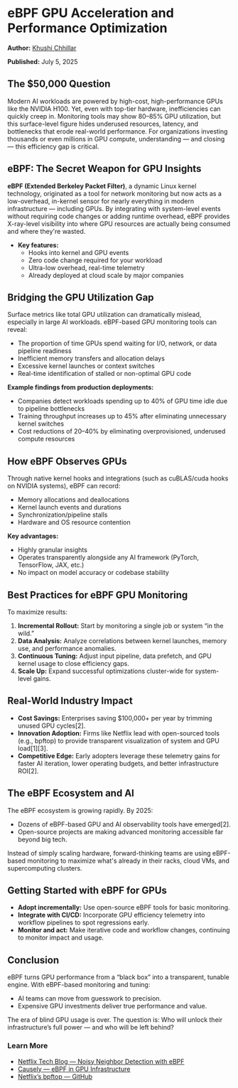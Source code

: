 # eBPF GPU Acceleration and Performance Optimization

**Author:** [Khushi Chhillar](https://www.linkedin.com/in/kcl17/)

**Published:** July 5, 2025

## The $50,000 Question

Modern AI workloads are powered by high-cost, high-performance GPUs like the NVIDIA H100. Yet, even with top-tier hardware, inefficiencies can quickly creep in. Monitoring tools may show 80–85% GPU utilization, but this surface-level figure hides underused resources, latency, and bottlenecks that erode real-world performance. For organizations investing thousands or even millions in GPU compute, understanding — and closing — this efficiency gap is critical.

## eBPF: The Secret Weapon for GPU Insights

**eBPF (Extended Berkeley Packet Filter)**, a dynamic Linux kernel technology, originated as a tool for network monitoring but now acts as a low-overhead, in-kernel sensor for nearly everything in modern infrastructure — including GPUs. By integrating with system-level events without requiring code changes or adding runtime overhead, eBPF provides X-ray-level visibility into where GPU resources are actually being consumed and where they're wasted.

- **Key features:**  
  - Hooks into kernel and GPU events  
  - Zero code change required for your workload  
  - Ultra-low overhead, real-time telemetry  
  - Already deployed at cloud scale by major companies

## Bridging the GPU Utilization Gap

Surface metrics like total GPU utilization can dramatically mislead, especially in large AI workloads. eBPF-based GPU monitoring tools can reveal:

- The proportion of time GPUs spend waiting for I/O, network, or data pipeline readiness
- Inefficient memory transfers and allocation delays
- Excessive kernel launches or context switches
- Real-time identification of stalled or non-optimal GPU code

**Example findings from production deployments:**
- Companies detect workloads spending up to 40% of GPU time idle due to pipeline bottlenecks
- Training throughput increases up to 45% after eliminating unnecessary kernel switches
- Cost reductions of 20–40% by eliminating overprovisioned, underused compute resources

## How eBPF Observes GPUs

Through native kernel hooks and integrations (such as cuBLAS/cuda hooks on NVIDIA systems), eBPF can record:

- Memory allocations and deallocations
- Kernel launch events and durations
- Synchronization/pipeline stalls
- Hardware and OS resource contention

**Key advantages:**
- Highly granular insights  
- Operates transparently alongside any AI framework (PyTorch, TensorFlow, JAX, etc.)  
- No impact on model accuracy or codebase stability  

## Best Practices for eBPF GPU Monitoring

To maximize results:
1. **Incremental Rollout:** Start by monitoring a single job or system “in the wild.”
2. **Data Analysis:** Analyze correlations between kernel launches, memory use, and performance anomalies.
3. **Continuous Tuning:** Adjust input pipeline, data prefetch, and GPU kernel usage to close efficiency gaps.
4. **Scale Up:** Expand successful optimizations cluster-wide for system-level gains.

## Real-World Industry Impact

- **Cost Savings:** Enterprises saving $100,000+ per year by trimming unused GPU cycles[2].
- **Innovation Adoption:** Firms like Netflix lead with open-sourced tools (e.g., bpftop) to provide transparent visualization of system and GPU load[1][3].
- **Competitive Edge:** Early adopters leverage these telemetry gains for faster AI iteration, lower operating budgets, and better infrastructure ROI[2].

## The eBPF Ecosystem and AI

The eBPF ecosystem is growing rapidly. By 2025:
- Dozens of eBPF-based GPU and AI observability tools have emerged[2].
- Open-source projects are making advanced monitoring accessible far beyond big tech.

Instead of simply scaling hardware, forward-thinking teams are using eBPF-based monitoring to maximize what's already in their racks, cloud VMs, and supercomputing clusters.

## Getting Started with eBPF for GPUs

- **Adopt incrementally:** Use open-source eBPF tools for basic monitoring.
- **Integrate with CI/CD:** Incorporate GPU efficiency telemetry into workflow pipelines to spot regressions early.
- **Monitor and act:** Make iterative code and workflow changes, continuing to monitor impact and usage.

## Conclusion

eBPF turns GPU performance from a “black box” into a transparent, tunable engine. With eBPF-based monitoring and tuning:

- AI teams can move from guesswork to precision.
- Expensive GPU investments deliver true performance and value.

The era of blind GPU usage is over. The question is: Who will unlock their infrastructure’s full power — and who will be left behind?

### Learn More

- [Netflix Tech Blog — Noisy Neighbor Detection with eBPF](https://netflixtechblog.com/noisy-neighbor-detection-with-ebpf-64b1f4b3bbdd)
- [Causely — eBPF in GPU Infrastructure](https://www.causely.ai/blog/the-use-of-ebpf-in-netflix-gpu-infrastructure-windows-programs-and-more)
- [Netflix’s bpftop — GitHub](https://github.com/Netflix/bpftop)